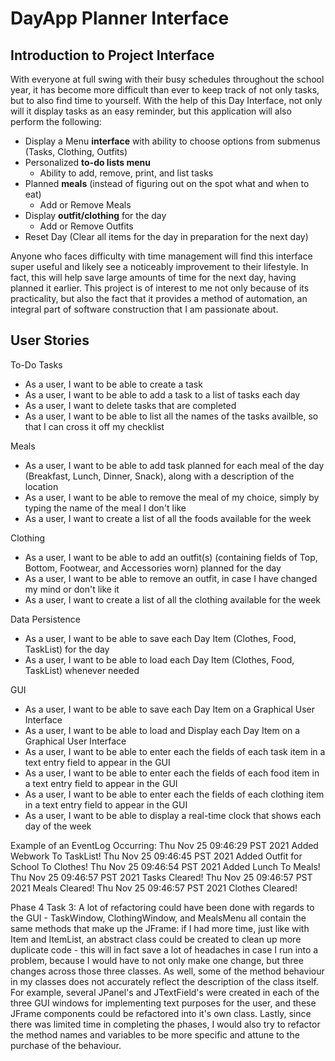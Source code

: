 # DayApp Planner Interface 

## Introduction to Project Interface


With everyone at full swing with their busy schedules throughout the school year, it has become more difficult
than ever to keep track of not only tasks, but to also find time to yourself. 
With the help of this Day Interface, not only will it display tasks as an easy reminder, but this application will 
also perform the following:

- Display a Menu **interface** with ability to choose options from submenus (Tasks, Clothing, Outfits)
- Personalized **to-do lists menu** 
  - Ability to add, remove, print, and list tasks
- Planned **meals** (instead of figuring out on the spot what and when to eat)
  - Add or Remove Meals
- Display **outfit/clothing** for the day
  - Add or Remove Outfits
- Reset Day (Clear all items for the day in preparation for the next day)

Anyone who faces difficulty with time management will find this interface super useful and likely see a noticeably 
improvement 
to their lifestyle. In fact, this will help save large amounts of time for the next day, having planned it earlier. 
This project is of interest to me not only because of its practicality, but also the fact that it provides a method of
automation, an integral
part of software construction that I am passionate about.

## User Stories
To-Do Tasks

- As a user, I want to be able to create a task
- As a user, I want to be able to add a task to a list of tasks each day
- As a user, I want to delete tasks that are completed
- As a user, I want to be able to list all the names of the tasks availble, so that I can cross
  it off my checklist


Meals

- As a user, I want to be able to add task planned for each meal of the day (Breakfast, Lunch, Dinner, Snack), along with a description of the location
- As a user, I want to be able to remove the meal of my choice, simply by typing the name of the meal I don't like
- As a user, I want to create a list of all the foods available for the week

Clothing

- As a user, I want to be able to add an outfit(s) (containing fields of Top, Bottom, Footwear, and Accessories worn) 
 planned for the day
- As a user, I want to be able to remove an outfit, in case I have changed my mind or don't like it
- As a user, I want to create a list of all the clothing available for the week

Data Persistence

- As a user, I want to be able to save each Day Item (Clothes, Food, TaskList) for the day
- As a user, I want to be able to load each Day Item (Clothes, Food, TaskList) whenever needed

GUI
- As a user, I want to be able to save each Day Item on a Graphical User Interface
- As a user, I want to be able to load and Display each Day Item on a Graphical User Interface
- As a user, I want to be able to enter each the fields of each task item in a text entry field to appear in the GUI 
- As a user, I want to be able to enter each the fields of each food item in a text entry field to appear in the GUI
- As a user, I want to be able to enter each the fields of each clothing item in a text entry field to appear in the GUI
- As a user, I want to be able to display a real-time clock that shows each day of the week

Example of an EventLog Occurring:
Thu Nov 25 09:46:29 PST 2021
Added Webwork To TaskList!
Thu Nov 25 09:46:45 PST 2021
Added Outfit for School To Clothes!
Thu Nov 25 09:46:54 PST 2021
Added Lunch To Meals!
Thu Nov 25 09:46:57 PST 2021
Tasks Cleared!
Thu Nov 25 09:46:57 PST 2021
Meals Cleared!
Thu Nov 25 09:46:57 PST 2021
Clothes Cleared!

Phase 4 Task 3:
A lot of refactoring could have been done with regards to the GUI - TaskWindow, ClothingWindow, and MealsMenu all 
contain the same methods that make up the JFrame: if I had more time, just like with Item and ItemList,
an abstract class could be created to clean up more duplicate code - this will in fact save a lot of headaches in case 
I run into a problem, because I would have to not only make one change, but three changes across those three classes.
As well, some of the method behaviour in my classes does not accurately reflect the description of the class itself.
For example, several JPanel's and JTextField's were created in each of the three GUI windows for implementing text
purposes for the user, and these JFrame components could be refactored into it's own class. Lastly, since there
was limited time in completing the phases, I would also try to refactor the method names and variables to be more 
specific and attune to the purchase of the behaviour.
